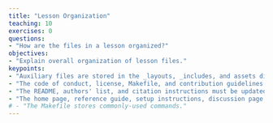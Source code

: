 ```yaml
---
title: "Lesson Organization"
teaching: 10
exercises: 0
questions:
- "How are the files in a lesson organized?"
objectives:
- "Explain overall organization of lesson files."
keypoints:
- "Auxiliary files are stored in the _layouts, _includes, and assets directories."
- "The code of conduct, license, Makefile, and contribution guidelines should not be modified."
- "The README, authors' list, and citation instructions must be updated for each lesson."
- "The home page, reference guide, setup instructions, discussion page, and instructors' guide must be updated for each lesson."
# - "The Makefile stores commonly-used commands."
---
```

